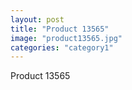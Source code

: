 ```yaml
---
layout: post
title: "Product 13565"
image: "product13565.jpg"
categories: "category1"
---
```

Product 13565
